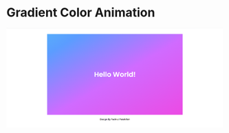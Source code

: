 # Gradient Color Animation
![Alt text](https://github.com/fchrl03/gradient-color-animation/blob/main/preview.png "Preview")
